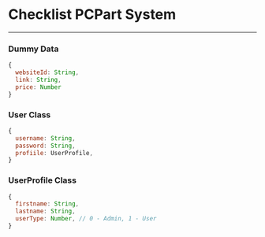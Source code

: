 # Checklist PCPart System
-------------------------------------------

### Dummy Data

``` js
{
  websiteId: String,
  link: String,
  price: Number
}
```

### User Class

```js
{
  username: String,
  password: String,
  profiile: UserProfile,
}
```

### UserProfile Class

```js
{
  firstname: String,
  lastname: String,
  userType: Number, // 0 - Admin, 1 - User
}
```

